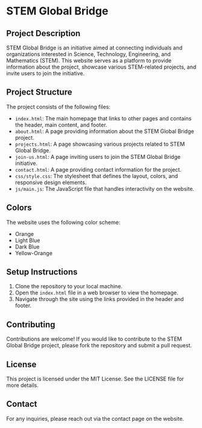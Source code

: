 # STEM Global Bridge

## Project Description
STEM Global Bridge is an initiative aimed at connecting individuals and organizations interested in Science, Technology, Engineering, and Mathematics (STEM). This website serves as a platform to provide information about the project, showcase various STEM-related projects, and invite users to join the initiative.

## Project Structure
The project consists of the following files:

- `index.html`: The main homepage that links to other pages and contains the header, main content, and footer.
- `about.html`: A page providing information about the STEM Global Bridge project.
- `projects.html`: A page showcasing various projects related to STEM Global Bridge.
- `join-us.html`: A page inviting users to join the STEM Global Bridge initiative.
- `contact.html`: A page providing contact information for the project.
- `css/style.css`: The stylesheet that defines the layout, colors, and responsive design elements.
- `js/main.js`: The JavaScript file that handles interactivity on the website.

## Colors
The website uses the following color scheme:
- Orange
- Light Blue
- Dark Blue
- Yellow-Orange

## Setup Instructions
1. Clone the repository to your local machine.
2. Open the `index.html` file in a web browser to view the homepage.
3. Navigate through the site using the links provided in the header and footer.

## Contributing
Contributions are welcome! If you would like to contribute to the STEM Global Bridge project, please fork the repository and submit a pull request.

## License
This project is licensed under the MIT License. See the LICENSE file for more details.

## Contact
For any inquiries, please reach out via the contact page on the website.
